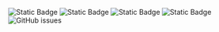 ![Static Badge](https://img.shields.io/badge/blacklists-60-000000) ![Static Badge](https://img.shields.io/badge/blacklisted-2809715-cc0000) ![Static Badge](https://img.shields.io/badge/whitelisted-2242-00CC00) ![Static Badge](https://img.shields.io/badge/streaming_blacklist-28106-000000) ![GitHub issues](https://img.shields.io/github/issues/fabriziosalmi/blacklists)
